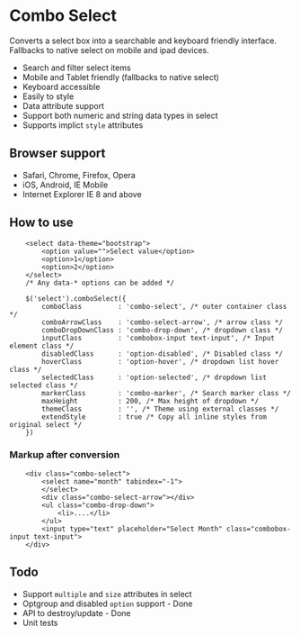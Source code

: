 # Combo Select

Converts a select box into a searchable and keyboard friendly interface. Fallbacks to native select on mobile and ipad devices.

* Search and filter select items
* Mobile and Tablet friendly (fallbacks to native select)
* Keyboard accessible
* Easily to style
* Data attribute support
* Support both numeric and string data types in select
* Supports implict `style` attributes

## Browser support

* Safari, Chrome, Firefox, Opera
* iOS, Android, IE Mobile
* Internet Explorer IE 8 and above

## How to use


		<select data-theme="bootstrap">
			<option value="">Select value</option>
			<option>1</option>
			<option>2</option>
		</select>
		/* Any data-* options can be added */

        $('select').comboSelect({
            comboClass         : 'combo-select', /* outer container class */
			comboArrowClass    : 'combo-select-arrow', /* arrow class */
			comboDropDownClass : 'combo-drop-down', /* dropdown class */
			inputClass         : 'combobox-input text-input', /* Input element class */
			disabledClass      : 'option-disabled', /* Disabled class */
			hoverClass         : 'option-hover', /* dropdown list hover class */
			selectedClass      : 'option-selected', /* dropdown list selected class */
			markerClass        : 'combo-marker', /* Search marker class */
			maxHeight          : 200, /* Max height of dropdown */
			themeClass         : '', /* Theme using external classes */
			extendStyle		   : true /* Copy all inline styles from original select */
        })

### Markup after conversion

    	<div class="combo-select">
    		<select name="month" tabindex="-1">
    		</select>
    		<div class="combo-select-arrow"></div>
    		<ul class="combo-drop-down">
    			<li>....</li>
    		</ul>
    		<input type="text" placeholder="Select Month" class="combobox-input text-input">
    	</div>

## Todo
* Support `multiple` and `size` attributes in select
* Optgroup and disabled `option` support - Done
* API to destroy/update - Done
* Unit tests